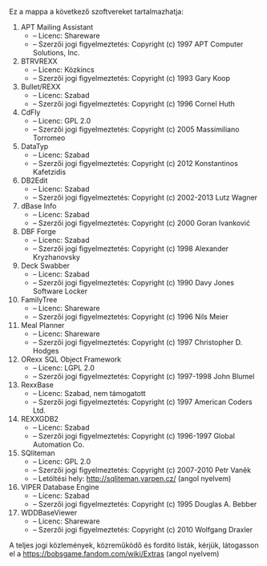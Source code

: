 ﻿Ez a mappa a következő szoftvereket tartalmazhatja:

1. APT Mailing Assistant
   - – Licenc: Shareware
   - – Szerzői jogi figyelmeztetés: Copyright (c) 1997 APT Computer Solutions, Inc.
2. BTRVREXX
   - – Licenc: Közkincs
   - – Szerzői jogi figyelmeztetés: Copyright (c) 1993 Gary Koop
3. Bullet/REXX
   - – Licenc: Szabad
   - – Szerzői jogi figyelmeztetés: Copyright (c) 1996 Cornel Huth
4. CdFly
   - – Licenc: GPL 2.0
   - – Szerzői jogi figyelmeztetés: Copyright (c) 2005 Massimiliano Torromeo
5. DataTyp
   - – Licenc: Szabad
   - – Szerzői jogi figyelmeztetés: Copyright (c) 2012 Konstantinos Kafetzidis
6. DB2Edit
   - – Licenc: Szabad
   - – Szerzői jogi figyelmeztetés: Copyright (c) 2002-2013 Lutz Wagner
7. dBase Info
   - – Licenc: Szabad
   - – Szerzői jogi figyelmeztetés: Copyright (c) 2000 Goran Ivanković
8. DBF Forge
   - – Licenc: Szabad
   - – Szerzői jogi figyelmeztetés: Copyright (c) 1998 Alexander Kryzhanovsky
9. Deck Swabber
   - – Licenc: Szabad
   - – Szerzői jogi figyelmeztetés: Copyright (c) 1990 Davy Jones Software Locker
10. FamilyTree
    - – Licenc: Shareware
    - – Szerzői jogi figyelmeztetés: Copyright (c) 1996 Nils Meier
11. Meal Planner
    - – Licenc: Shareware
    - – Szerzői jogi figyelmeztetés: Copyright (c) 1997 Christopher D. Hodges
12. ORexx SQL Object Framework
    - – Licenc: LGPL 2.0
    - – Szerzői jogi figyelmeztetés: Copyright (c) 1997-1998 John Blumel
13. RexxBase
    - – Licenc: Szabad, nem támogatott
    - – Szerzői jogi figyelmeztetés: Copyright (c) 1997 American Coders Ltd.
14. REXXGDB2
    - – Licenc: Szabad
    - – Szerzői jogi figyelmeztetés: Copyright (c) 1996-1997 Global Automation Co.
15. SQliteman
    - – Licenc: GPL 2.0
    - – Szerzői jogi figyelmeztetés: Copyright (c) 2007-2010 Petr Vaněk
    - – Letöltési hely: http://sqliteman.yarpen.cz/ (angol nyelvem)
16. VIPER Database Engine
    - – Licenc: Szabad
    - – Szerzői jogi figyelmeztetés: Copyright (c) 1995 Douglas A. Bebber
17. WDDBaseViewer
    - – Licenc: Shareware
    - – Szerzői jogi figyelmeztetés: Copyright (c) 2010 Wolfgang Draxler

A teljes jogi közlemények, közreműködő és fordító listák, kérjük, látogasson el a https://bobsgame.fandom.com/wiki/Extras (angol nyelvem)
